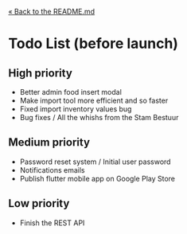 [&laquo; Back to the README.md](../README.md)

# Todo List (before launch)

## High priority
- Better admin food insert modal
- Make import tool more efficient and so faster
- Fixed import inventory values bug
- Bug fixes / All the whishs from the Stam Bestuur

## Medium priority
- Password reset system / Initial user password
- Notifications emails
- Publish flutter mobile app on Google Play Store

## Low priority
- Finish the REST API
